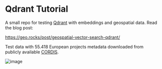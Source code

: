 # Qdrant Tutorial
A small repo for testing [Qdrant](https://qdrant.tech/) with embeddings and geospatial data. Read the blog post:

https://geo.rocks/post/geospatial-vector-search-qdrant/

Test data with 55.418 European projects metadata downloaded from publicly available [CORDIS](https://cordis.europa.eu/search/en).

![image](https://user-images.githubusercontent.com/47481567/215718306-1b64d150-d524-4892-aaaf-9dfdc1bc7cc8.png)
